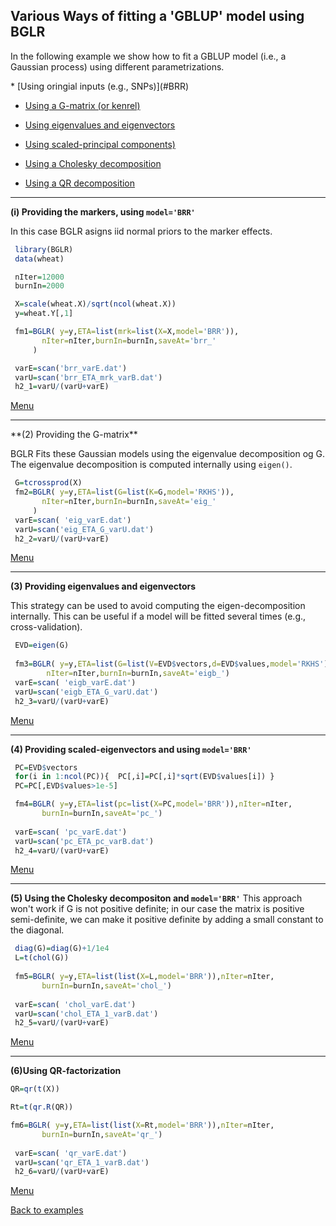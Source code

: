 
## Various Ways of fitting a 'GBLUP' model using BGLR

In the following example we show how to fit a GBLUP model (i.e., a Gaussian process) using different parametrizations.

<div id="menue" />
   * [Using oringial inputs (e.g., SNPs)](#BRR)
   
   * [Using a G-matrix (or kenrel)](#RKHS)
   
   * [Using eigenvalues and eigenvectors](#RKHS2)
   * [Using scaled-principal components)](#PC)
   * [Using a Cholesky decomposition](#CHOL)
   * [Using a QR decomposition](#QR)
   

<div id="BRR" />

---------------------------------------------
**(i) Providing the markers, using `model='BRR'`**

In this case BGLR asigns iid normal priors to the marker effects.

``` R
 library(BGLR)
 data(wheat)

 nIter=12000
 burnIn=2000

 X=scale(wheat.X)/sqrt(ncol(wheat.X))
 y=wheat.Y[,1]

 fm1=BGLR( y=y,ETA=list(mrk=list(X=X,model='BRR')),
	   nIter=nIter,burnIn=burnIn,saveAt='brr_'
 	 )

 varE=scan('brr_varE.dat')
 varU=scan('brr_ETA_mrk_varB.dat')
 h2_1=varU/(varU+varE)
```
[Menu](#menu)


---------------------------------------------
<div id="RKHS" />
**(2) Providing the G-matrix**

BGLR Fits these Gaussian models using the eigenvalue decomposition og G. The eigenvalue decomposition is computed internally using 
`eigen()`.

```R
 G=tcrossprod(X)
 fm2=BGLR( y=y,ETA=list(G=list(K=G,model='RKHS')),
	   nIter=nIter,burnIn=burnIn,saveAt='eig_'
	 )
 varE=scan( 'eig_varE.dat')
 varU=scan('eig_ETA_G_varU.dat')
 h2_2=varU/(varU+varE)
```
[Menu](#menu)


<div id="RKHS2" />


---------------------------------------------
**(3) Providing eigenvalues and eigenvectors**

This strategy can be used to avoid computing the eigen-decomposition internally. This can be useful if a model will be fitted several times (e.g., cross-validation).

```R
 EVD=eigen(G)
 
 fm3=BGLR( y=y,ETA=list(G=list(V=EVD$vectors,d=EVD$values,model='RKHS')),
	    nIter=nIter,burnIn=burnIn,saveAt='eigb_')
 varE=scan( 'eigb_varE.dat')
 varU=scan('eigb_ETA_G_varU.dat')
 h2_3=varU/(varU+varE)
```
[Menu](#menu)


<div id="PC" />


---------------------------------------------
**(4) Providing scaled-eigenvectors and using `model='BRR'`**

```R
 PC=EVD$vectors
 for(i in 1:ncol(PC)){  PC[,i]=PC[,i]*sqrt(EVD$values[i]) }
 PC=PC[,EVD$values>1e-5]

 fm4=BGLR( y=y,ETA=list(pc=list(X=PC,model='BRR')),nIter=nIter,
	   burnIn=burnIn,saveAt='pc_')
			
 varE=scan( 'pc_varE.dat')
 varU=scan('pc_ETA_pc_varB.dat')
 h2_4=varU/(varU+varE)
```
[Menu](#menu)



<div id="CHOL" />


---------------------------------------------
**(5) Using the Cholesky decompositon and `model='BRR'`**
  This approach won't work if G is not positive definite; in our case the matrix is positive semi-definite, we can make it positive definite by adding a small constant to the diagonal.
  
```R
 diag(G)=diag(G)+1/1e4
 L=t(chol(G)) 
 
 fm5=BGLR( y=y,ETA=list(list(X=L,model='BRR')),nIter=nIter,
	   burnIn=burnIn,saveAt='chol_')
			
 varE=scan( 'chol_varE.dat')
 varU=scan('chol_ETA_1_varB.dat')
 h2_5=varU/(varU+varE)
```
[Menu](#menu)


<div id="QR" />



---------------------------------------------
**(6)Using QR-factorization**

```r
QR=qr(t(X))

Rt=t(qr.R(QR))

fm6=BGLR( y=y,ETA=list(list(X=Rt,model='BRR')),nIter=nIter,
	   burnIn=burnIn,saveAt='qr_')
			
 varE=scan( 'qr_varE.dat')
 varU=scan('qr_ETA_1_varB.dat')
 h2_6=varU/(varU+varE)
```
[Menu](#menu)

[Back to examples](https://github.com/gdlc/BGLR-R/blob/master/README.md)
